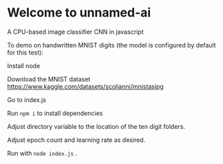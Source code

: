 # Welcome to unnamed-ai

A CPU-based image classifier CNN in javascript 

To demo on handwritten MNIST digits (the model is configured by default for this test):

Install node

Download the MNIST dataset https://www.kaggle.com/datasets/scolianni/mnistasjpg

Go to index.js

Run ```npm i``` to install dependencies 

Adjust directory variable to the location of the ten digit folders.

Adjust epoch count and learning rate as desired.

Run with ```node index.js``` .
